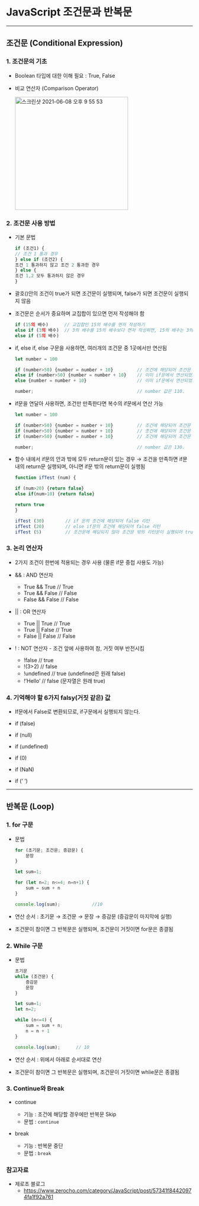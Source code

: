 # JavaScript 조건문과 반복문

***

## 조건문 (Conditional Expression)

### 1. 조건문의 기초
- Boolean 타입에 대한 이해 필요 : True, False

- 비교 연산자 (Comparison Operator) 

  <img width="305" alt="스크린샷 2021-06-08 오후 9 55 53" src="https://user-images.githubusercontent.com/80403988/121188908-8666ae00-c8a4-11eb-95e6-54ce532a5a5f.png">

### 2. 조건문 사용 방법

- 기본 문법
  ```js
  if (조건1) {
  // 조건 1 통과 경우
  } else if (조건2) {
  조건 1 통과하지 않고 조건 2 통과한 경우
  } else {
  조건 1,2 모두 통과하지 않은 경우
  }
  ```

- 괄호()안의 조건이 true가 되면 조건문이 실행되며, false가 되면 조건문이 실행되지 않음

- 조건문은 순서가 중요하며 교집합이 있으면 먼저 작성해야 함
  ```js
  if (15의 배수)      // 교집합인 15의 배수를 먼저 작성하기
  else if (3의 배수)  // 3의 배수를 15의 배수보다 먼저 작성하면, 15의 배수는 3의 배수에만 포함되며 5의 배수에는 해당되지 않음
  else if (5의 배수)
  ```

- if, else if, else 구문을 사용하면, 여러개의 조건문 중 1곳에서만 연산됨
  ```js
  let number = 100

  if (number>50) {number = number + 10}         // 조건에 해당되어 조건문 실행
  else if (number>50) {number = number + 10}    // 이미 if문에서 연산되었으므로 else if 구문은 실행 안됨
  else {number = number + 10}                   // 이미 if문에서 연산되었으므로 else 구문은 실행 안됨

  number;                                       // number 값은 110. 
  ```

- if문을 연달아 사용하면, 조건만 만족한다면 복수의 if문에서 연산 가능
  ```js
  let number = 100

  if (number>50) {number = number + 10}         // 조건에 해당되어 조건문 실행
  if (number>50) {number = number + 10}         // 조건에 해당되어 조건문 실행
  if (number>50) {number = number + 10}         // 조건에 해당되어 조건문 실행

  number;                                       // number 값은 130. 
  ```

- 함수 내에서 if문의 안과 밖에 모두 return문이 있는 경우 → 조건을 만족하면 if문 내의 return문 실행되며, 아니면 if문 밖의 return문이 실행됨
  ```js
  function ifTest (num) {

  if (num>20) {return false} 
  else if(num>10) {return false}

  return true
  }

  ifTest (30)        // if 문의 조건에 해당되어 false 리턴
  ifTest (20)        // else if문의 조건에 해당되어 false 리턴
  ifTest (5)         // 조건문에 해당되지 않아 조건문 밖의 리턴문이 실행되어 true 리턴
  ```

### 3. 논리 연산자
  - 2가지 조건이 한번에 적용되는 경우 사용 (물론 if문 중첩 사용도 가능)

- && : AND 연산자
  - True && True // True
  - True && False // False
  - False && False // False

- || : OR 연산자
  - True || True // True
  - True || False // True
  - False || False // False

- ! : NOT 연산자 - 조건 앞에 사용하여 참, 거짓 여부 반전시킴
  - !false // true
  - !(3>2) // false
  - !undefined // true (undefined은 원래 false)
  - !’Hello’ // false (문자열은 원래 true)

### 4. 기억해야 할 6가지 falsy(거짓 같은) 값
  - If문에서 False로 변환되므로, if구문에서 실행되지 않는다.

- if (false)
- if (null)
- if (undefined)
- if (0)
- if (NaN)
- if (‘ ’)

***

## 반복문 (Loop)

### 1. for 구문
- 문법
  ```js
  for (초기문; 조건문; 증감문) {
      문장
  }
  ```
  ```js
  let sum=1;

  for (let n=2; n<=4; n=n+1) {
      sum = sum + n
  }
  
  console.log(sum);            //10
  ```

- 연산 순서 : 초기문 → 조건문 → 문장 → 증감문 (증감문이 마지막에 실행)

- 조건문이 참이면 그 반복문은 실행되며, 조건문이 거짓이면 for문은 종결됨


### 2. While 구문
- 문법
  ```js
  초기문
  while (조건문) {
      증감문
      문장
  }
  ```
  ```js
  let sum=1;
  let n=2;
  
  while (n<=4) {
      sum = sum + n;
      n = n + 1
  }

  console.log(sum);      // 10
  ```

- 연산 순서 : 위에서 아래로 순서대로 연산

- 조건문이 참이면 그 반복문은 실행되며, 조건문이 거짓이면 whlie문은 종결됨

### 3. Continue와 Break

- continue
  - 기능 : 조건에 해당할 경우에만 반복문 Skip
  - 문법 : ```continue```

- break
  - 기능 : 반복문 중단
  - 문법 : ```break```


### 참고자료
- 제로초 블로그
  - https://www.zerocho.com/category/JavaScript/post/57341f84420974fa1f92a761
